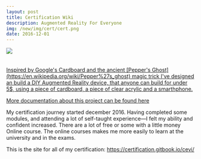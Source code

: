 ```yaml
---
layout: post
title: Certification Wiki
description: Augmented Reality For Everyone
img: /new/img/cert/cert.png
date: 2016-12-01
---
```


<div class="img_row">
	<a href="{{ site.baseurl }}/new/img/cert/cert2.png"><img class="col one" src="{{ site.baseurl }}/img/cert/cert2.png" 
</div>


</div>
<br/>
<br/>
Inspired by Google's Cardboard and the ancient [Pepper's Ghost](https://en.wikipedia.org/wiki/Pepper%27s_ghost) magic trick I've designed an build a DIY Augmented Reality device, that anyone can build for under 5$, using a piece of cardboard, a piece of clear acrylic and a smarthphone.

More documentation about this project can be found [here](http://www.jasrub.com/indistinguishableFrom-MAS.s65/pappers-ghost.html)

My certification journey started december 2016. Having completed some modules, and attending a lot of self-taught experience—I felt my ability and confident increased. There are a lot of free or some with a little money Online course. The online courses makes me more easily to learn at the university and in the exams.

This is the site for all of my certification: https://certification.gitbook.io/cevi/
